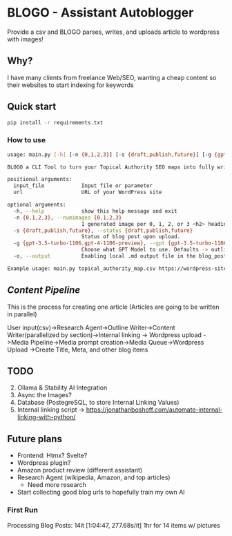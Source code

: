 # BLOGO - Assistant Autoblogger
Provide a csv and BLOGO parses, writes, and uploads article to wordpress with images!

## Why?
I have many clients from freelance Web/SEO, wanting a cheap content so their websites to start indexing for keywords

## Quick start
```bash
pip install -r requirements.txt
```
### How to use
```bash
usage: main.py [-h] [-n {0,1,2,3}] [-s {draft,publish,future}] [-g {gpt-3.5-turbo-1106,gpt-4-1106-preview}] [-o] input_file url

BLOGO a CLI Tool to turn your Topical Authority SEO maps into fully written articles that are uploaded to your site

positional arguments:
  input_file            Input file or parameter
  url                   URL of your WordPress site

optional arguments:
  -h, --help            show this help message and exit
  -n {0,1,2,3}, --numimages {0,1,2,3}
                        1 generated image per 0, 1, 2, or 3 <h2> headings.
  -s {draft,publish,future}, --status {draft,publish,future}
                        Status of blog post upon upload.
  -g {gpt-3.5-turbo-1106,gpt-4-1106-preview}, --gpt {gpt-3.5-turbo-1106,gpt-4-1106-preview}
                        Choose what GPT Model to use. Defaults -> outline=gpt-4-1106-preview and content_writer=gpt-3.5-turbo-1106
  -o, --output          Enabling local .md output file in the blog_posts dir

Example usage: main.py topical_authority_map.csv https://wordpress-site.com
```

## *Content Pipeline*
This is the process for creating one article (Articles are going to be written in parallel)

User input(csv)->Research Agent->Outline Writer->Content Writer(parallelized by section)->Internal linking -> Wordpress upload
               ->Media Pipeline->Media prompt creation->Media Queue->Wordpress Upload
               ->Create Title, Meta, and other blog items
                
## TODO
2. Ollama & Stability AI Integration
3. Async the Images?
4. Database (PostegreSQL, to store Internal Linking Values)
5. Internal linking script -> https://jonathanboshoff.com/automate-internal-linking-with-python/

## Future plans
- Frontend: Htmx? Svelte?
- Wordpress plugin?
- Amazon product review (different assistant)
- Research Agent (wikipedia, Amazon, and top articles)
    - Need more research
- Start collecting good blog urls to hopefully train my own AI
 
### First Run
Processing Blog Posts: 14it [1:04:47, 277.68s/it] 1hr for 14 items w/ pictures
